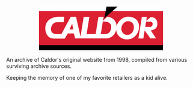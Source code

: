 <p align="center">
  <a href="http://jshor.github.io/caldor">
    <img src="https://raw.githubusercontent.com/jshor/caldor/master/images/logo.png" />
  </a>
</p>

An archive of Caldor's original website from 1998, compiled from various surviving archive sources.

Keeping the memory of one of my favorite retailers as a kid alive.